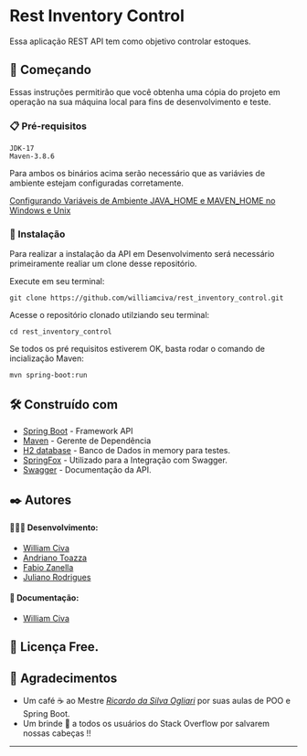 # Rest Inventory Control

Essa aplicação REST API tem como objetivo controlar estoques.

## 🚀 Começando

Essas instruções permitirão que você obtenha uma cópia do projeto em operação na sua máquina local para fins de desenvolvimento e teste.



### 📋 Pré-requisitos

```
JDK-17
Maven-3.8.6
```
Para ambos os binários acima serão necessário que as variávies de ambiente estejam configuradas corretamente.

[Configurando Variáveis de Ambiente JAVA_HOME e MAVEN_HOME no Windows e Unix](https://medium.com/beelabacademy/configurando-variáveis-de-ambiente-java-home-e-maven-home-no-windows-e-unix-d9461f783c26)



### 🔧 Instalação

Para realizar a instalação da API em Desenvolvimento será necessário primeiramente realiar um clone desse repositório.

Execute em seu terminal:

```
git clone https://github.com/williamciva/rest_inventory_control.git
```

Acesse o repositório clonado utilziando seu terminal:

```
cd rest_inventory_control
```

Se todos os pré requisitos estiverem OK, basta rodar o comando de incialização Maven:

```
mvn spring-boot:run
```



## 🛠️ Construído com

* [Spring Boot](https://spring.io) - Framework API
* [Maven](https://maven.apache.org/) - Gerente de Dependência
* [H2 database](https://www.h2database.com/html/main.html) - Banco de Dados in memory para testes.
* [SpringFox](https://springfox.github.io/springfox/) - Utilizado para a Integração com Swagger.
* [Swagger](https://swagger.io) - Documentação da API.



## ✒️ Autores

#### 👨🏻‍💻 Desenvolvimento:
* [William Civa](https://github.com/williamciva) 
* [Andriano Toazza](https://github.com/DolAndi)
* [Fabio Zanella](https://github.com/ZFabioC)
* [Juliano Rodrigues](https://github.com/JulianoRodrigues07)

#### 📃 Documentação:
* [William Civa](https://github.com/williamciva) 



## 📄 Licença Free.



## 🎁 Agradecimentos

* Um café ☕ ao Mestre [*Ricardo da Silva Ogliari*](https://www.linkedin.com/in/ricardoogliari/) por suas aulas de POO e Spring Boot.
* Um brinde 🍻 a todos os usuários do Stack Overflow por salvarem nossas cabeças !!


---
